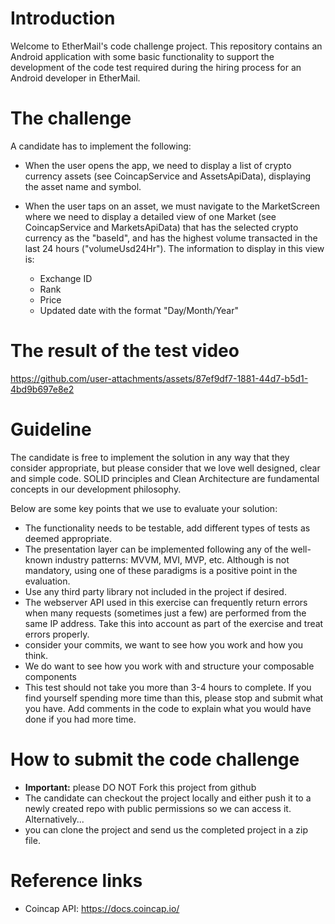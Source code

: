# Introduction
Welcome to EtherMail's code challenge project. This repository contains an Android application with some basic functionality
to support the development of the code test required during the hiring process for an Android developer in EtherMail.

# The challenge
A candidate has to implement the following:

- When the user opens the app, we need to display a list of crypto currency assets (see CoincapService and AssetsApiData),
  displaying the asset name and symbol.

- When the user taps on an asset, we must navigate to the MarketScreen where we need to display a detailed view of one Market (see CoincapService and MarketsApiData)
  that has the selected crypto currency as the "baseId", and has the highest volume transacted in the last 24 hours ("volumeUsd24Hr").
  The information to display in this view is:
    + Exchange ID
    + Rank
    + Price
    + Updated date with the format "Day/Month/Year"

 # The result of the test video

https://github.com/user-attachments/assets/87ef9df7-1881-44d7-b5d1-4bd9b697e8e2


# Guideline
The candidate is free to implement the solution in any way that they consider appropriate, but please consider that we love well designed, clear and simple code. 
SOLID principles and Clean Architecture are fundamental concepts in our development philosophy.

Below are some key points that we use to evaluate your solution:
- The functionality needs to be testable, add different types of tests as deemed appropriate. 
- The presentation layer can be implemented following any of the well-known industry patterns: MVVM, MVI, MVP, etc.
  Although is not mandatory, using one of these paradigms is a positive point in the evaluation.
- Use any third party library not included in the project if desired.
- The webserver API used in this exercise can frequently return errors when many requests (sometimes just a few) are performed from the same IP address. Take this into account as part of the exercise and treat errors properly.
- consider your commits, we want to see how you work and how you think.
- We do want to see how you work with and structure your composable components
- This test should not take you more than 3-4 hours to complete. If you find yourself spending more time than this, please stop and submit what you have. Add comments in the code to explain what you would have done if you had more time.

# How to submit the code challenge
- **Important:** please DO NOT Fork this project from github
- The candidate can checkout the project locally and either push it to a newly created repo with public permissions so we can access it. Alternatively...
- you can clone the project and send us the completed project in a zip file.

# Reference links
- Coincap API: https://docs.coincap.io/
